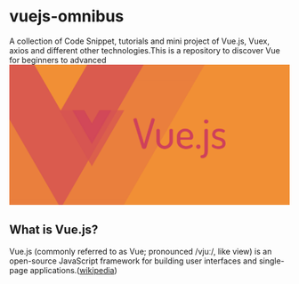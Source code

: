 # vuejs-omnibus
A collection of Code Snippet, tutorials and mini project of Vue.js, Vuex, axios and different other technologies.This is a repository to discover Vue for beginners to advanced
![Vue Js](images/vue-guide.png)
## What is Vue.js?
Vue.js (commonly referred to as Vue; pronounced /vjuː/, like view) is an open-source JavaScript framework for building user interfaces and single-page applications.([wikipedia](https://en.wikipedia.org/wiki/Vue.js))
